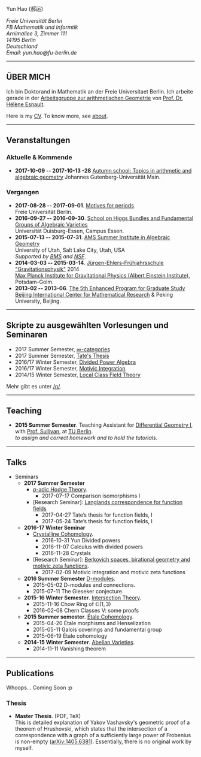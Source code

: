 <p>Yun Hao (郝运)</p>
<address style="white-space: nowrap;">
Freie Universität Berlin<br>
FB Mathematik und Informtik<br>
Arnimallee 3, Zimmer 111<br>
14195 Berlin<br>
Deutschland<br>
Email: yun.hao@fu-berlin.de
</address>

<!--<div class="medium-2 columns align-self-middle">
<img alt= "It's NOT me!" src="images/black.jpg" style="">\
</div>-->
<!--
Note the slash after the image tag.
It prevents the image to be enclosed in <p></p>. See Pandoc's documents.
-->

- - - - - - - - - -

## ÜBER MICH

Ich bin Doktorand in Mathematik an der Freie Universitaet Berlin. 
Ich arbeite gerade in der [Arbeitsgruppe zur arithmetischen Geometrie][AG]
von [Prof. Dr. Hélène Esnault][Esnault].

Here is my [CV][CV]. To know more, see [about]().

- - - - - - - - - -

## Veranstaltungen

### Aktuelle \& Kommende
* **2017-10-09  -- 2017-10-13 -28** [Autumn school: Topics in arithmetic and algebraic geometry][Mainz]
  Johannes Gutenberg-Universität Main.

### Vergangen
* **2017-08-28 -- 2017-09-01**. [Motives for periods][periods].\
  Freie Universität Berlin.
* **2016-09-27 -- 2016-09-30**. [School on Higgs Bundles and Fundamental Groups of Algebraic Varieties][Higgs]\
  Universität Duisburg-Essen, Campus Essen.
* **2015-07-13 -- 2015-07-31**. [AMS Summer Institute in Algebraic Geometry][Utah]\
  University of Utah, Salt Lake City, Utah, USA\
  *Supported by [BMS][BMS] and [NSF]*.
* **2014-03-03 -- 2015-03-14**. [Jürgen-Ehlers-Frühjahrsschule "Gravitationsphysik"][GR] 2014\
  [Max Planck Institute for Gravitational Physics (Albert Einstein Institute)][AEI], Potsdam-Golm.
* **2013-02 -- 2013-06**. [The 5th Enhanced Program for Graduate Study][BICMREPGS]\
  [Beijing International Center for Mathematical Research][BICMR] & Peking University, Beijing.

- - - - - - - - - -

## Skripte zu ausgewählten Vorlesungen und Seminaren

* 2017 Summer Semester, [$\infty$-categories](/files/17SS-Infinity-Categories.pdf)
* 2017 Summer Semester, [Tate's Thesis](/files/17SS-FS-Tates-Thesis.pdf)
* 2016/17 Winter Semester, [Divided Power Algebra](/files/16WS-Divided-Power-Crystal.pdf)
* 2016/17 Winter Semester, [Motivic Integration](/files/16WS-FS-Motivic-Integration.pdf)
* 2014/15 Winter Semester, [Local Class Field Theory]()

Mehr gibt es unter [/n/](/n/).

- - - - - - - - - -

## Teaching

* **2015 Summer Semester**. Teaching Assistant for [Differential Geometry I][DG], with [Prof. Sullivan][Sullivan], at [TU Berlin][TUB].\
    *to assign and correct homework and to hold the tutorials*.

- - - - - - - - - -

## Talks
* Seminars
    - **2017 Summer Semester**
        + [$p$-adic Hodge Theory][padichodge].
            * 2017-07-17    Comparison isomorphisms I 
        + [Research Seminar]: [Langlands correspondence for function fields][geomlanglands]
            * 2017-04-27    Tate’s thesis for function fields, I
            * 2017-05-24    Tate’s thesis for function fields, I
    - **2016-17 Winter Seminar** 
        + [Crystalline Cohomology][Crystalline].
            * 2016-10-31    Yun	Divided powers
            * 2016-11-07    Calculus with divided powers
            * 2016-11-28    Crystals
        + [Research Seminar]: [Berkovich spaces, birational geometry and motivic zeta functions][Berkovich].
            * 2017-02-09    Motivic integration and motivic zeta functions
    - **2016 Summer Semester** [D-modules][dmod].
        + 2015-05-02    D-modules and connections.
        + 2015-07-11    The Gieseker conjecture.
    - **2015-16 Winter Semester**. [Intersection Theory][intersection].
        + 2015-11-16    Chow Ring of $\mathbb{G}(1,3)$
        + 2016-02-08    Chern Classes V: some proofs
    - **2015 Summer semester**. [Étale Cohomology][etale].
        + 2015-04-20    Étale morphisms and Henselization
        + 2015-05-11    Galois coverings and fundamental group
        + 2015-06-19    Étale cohomology
    - **2014-15 Winter Semester**. [Abelian Varieties][abv].
        + 2014-11-11    Vanishing theorem

- - - - - - - - - - -

## Publications

Whoops... Coming Soon :p

### Thesis

* **Master Thesis**. (PDF, TeX)\
This is detailed explanation of Yakov Vashavsky's geometric proof of
a theorem of Hrushovski, which states that the intersection of
a correspondence with a graph of a sufficiently large power of
Frobenius is non-empty ([arXiv:1405.6381][Vashavsky]).
Essentially, there is no original work by myself.

[BMS]: http://www.math-berlin.de
[FUB]: http://www.fu-berlin.de/
[TUB]: http://www.tu-berlin.de/
[BICMR]: http://www.bicmr.org/
[AEI]: http://www.aei.mpg.de/
[AG]:  http://www.mi.fu-berlin.de/en/math/groups/arithmetic_geometry/index.html
[Esnault]: http://www.mi.fu-berlin.de/users/esnault/
[Sullivan]: http://page.math.tu-berlin.de/~sullivan/
[Maryna]: https://www.math.hu-berlin.de/~viazovsm/index.html
[etale]: http://www.mi.fu-berlin.de/users/elenalavanda/etcohm.html
[utah]: https://sites.google.com/site/2015summerinstitute/
[DG]: http://www3.math.tu-berlin.de/geometrie/Lehre/SS15/DGI/
[TF]: https://www.math.hu-berlin.de/~viazovsm/teachingSS15_theta.html
[de Jong-He-Starr]: http://www.mi.fu-berlin.de/en/math/groups/arithmetic_geometry/research_seminar/sections_sose15.html
[abv]: http://www.mi.fu-berlin.de/users/elenalavanda/ab_var2.html
[BICMREPGS]: http://www.bicmr.org/content/page/25.html
[GR]: http://ferienkurs.aei.mpg.de/
[NSF]: http://www.nsf.gov/
[CV]: /files/CV-20170121.pdf
[Vashavsky]: http://arxiv.org/abs/1405.6381
[intersection]: /seminars/15WS-Intersection-Theory/
[ellipticcurves]: http://www.mi.fu-berlin.de/users/ruelling/EC.html
[modulispacesandgit]: http://userpage.fu-berlin.de/hoskins/moduli_and_GIT.html
[deformation]: http://www2.mathematik.hu-berlin.de/~kemenymi/teaching/deformation-theory.html
[Liedtke]: http://www.mi.fu-berlin.de/en/math/groups/arithmetic_geometry/research_seminar/k3_wise1516.html
[masterthesis]: /files/master-thesis.pdf
[masterthesissrc]: https://raw.githubusercontent.com/haoyun/master-thesis/master/main.tex
[dmod]: http://www.mi.fu-berlin.de/users/zomervruchtw/2016-dmod/
[motivic]: http://www.mi.fu-berlin.de/en/math/groups/arithmetic_geometry/research_seminar/motives_sose16.html
[alggrp]: http://www.math.fu-berlin.de/users/lei/algebraische%20Gruppen.html
[smatrix]: http://www2.mathematik.hu-berlin.de/~kreimer/teaching/introQFTOut/
[Higgs]: http://higgs2016.sfb45.de/
[Berkovich]: http://www.mi.fu-berlin.de/en/math/groups/arithmetic_geometry/research_seminar/berkovich_wise1617.html
[Crystalline]: http://page.mi.fu-berlin.de/katsief/crys.html
[periods]: https://people.math.ethz.ch/~jfresan/berlin.html
[padichodge]: http://www.mi.fu-berlin.de/users/tanyasrivas/p-adichodgetheory.html
[geomlanglands]: http://www.mi.fu-berlin.de/en/math/groups/arithmetic_geometry/research_seminar/langlands_sose17.html
[Mainz]: https://www.agtz.mathematik.uni-mainz.de/arakelov-geometrie/junior-prof-dr-ariyan-javanpeykar/autumn-school-topics-in-arithmetic-and-algebraic-geometry/